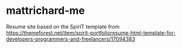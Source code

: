# mattrichard-me
Resume site based on the SpirIT template from https://themeforest.net/item/spirit-portfolioresume-html-template-for-developers-programmers-and-freelancers/17094383
